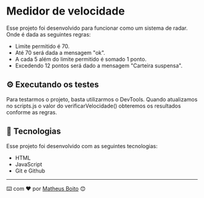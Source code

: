 
# Medidor de velocidade

Esse projeto foi desenvolvido para funcionar como um sistema de radar.
Onde é dada as seguintes regras:
- Limite permitido é 70.
- Até 70 será dada a mensagem "ok".
- A cada 5 além do limite permitido é somado 1 ponto.
- Excedendo 12 pontos será dado a mensagem "Carteira suspensa".


## ⚙️ Executando os testes

Para testarmos o projeto, basta utilizarmos o DevTools.
Quando atualizamos no scripts.js o valor do verificarVelocidade() obteremos os resultados conforme as regras.

## 🚀 Tecnologias

Esse projeto foi desenvolvido com as seguintes tecnologias:

- HTML
- JavaScript
- Git e Github


---
⌨️ com ❤️ por [Matheus Boito](https://github.com/MaBoito/) 😊